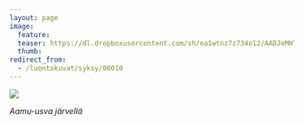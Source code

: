 ```yaml
---
layout: page
image:
  feature:
  teaser: https://dl.dropboxusercontent.com/sh/ea1wtnz7z734o12/AADJeMHl5zgTjKdumwzH5wHpa/luontokuvat/kes%C3%A4/2/20130902_073112-245px.jpg
  thumb:
redirect_from:
  - /luontokuvat/syksy/00010
---
```


[![](https://dl.dropboxusercontent.com/sh/ea1wtnz7z734o12/AACdVYyB-jD3_BNch-aQWBiKa/luontokuvat/kes%C3%A4/1/20130902_073112-800px.jpg)](https://dl.dropboxusercontent.com/sh/ea1wtnz7z734o12/AACGl02Q6jj703NdBf2uTcn2a/luontokuvat/kes%C3%A4/1/20130902_073112.jpg)

*Aamu-usva järvellä*
